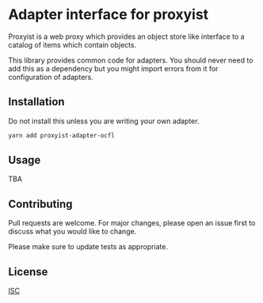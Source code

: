# Adapter interface for proxyist

Proxyist is a web proxy which provides an object store like interface to a catalog of items which contain objects.


This library provides common code for adapters. You should never need to add
this as a dependency but you might import errors from it for configuration of
adapters.

## Installation

Do not install this unless you are writing your own adapter.

```bash
yarn add proxyist-adapter-ocfl
```

## Usage

TBA

## Contributing

Pull requests are welcome. For major changes, please open an issue first
to discuss what you would like to change.

Please make sure to update tests as appropriate.

## License

[ISC](https://choosealicense.com/licenses/isc/)
